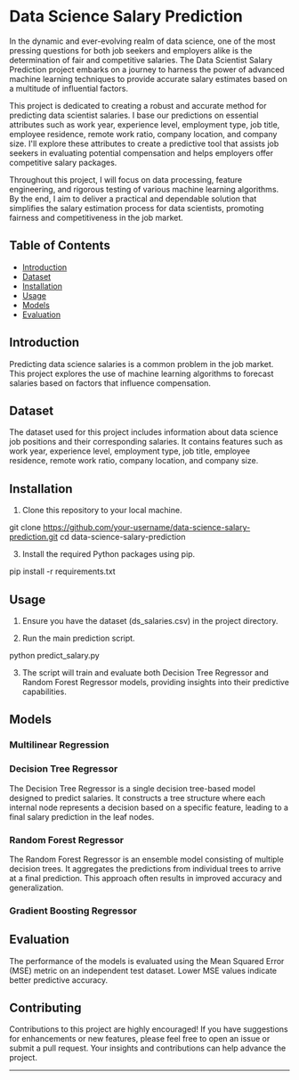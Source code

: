 # Data Science Salary Prediction

In the dynamic and ever-evolving realm of data science, one of the most pressing questions for both job seekers and employers alike is the determination of fair and competitive salaries. The Data Scientist Salary Prediction project embarks on a journey to harness the power of advanced machine learning techniques to provide accurate salary estimates based on a multitude of influential factors. 

This project is dedicated to creating a robust and accurate method for predicting data scientist salaries. I base our predictions on essential attributes such as work year, experience level, employment type, job title, employee residence, remote work ratio, company location, and company size. I'll explore these attributes to create a predictive tool that assists job seekers in evaluating potential compensation and helps employers offer competitive salary packages.

Throughout this project, I will focus on data processing, feature engineering, and rigorous testing of various machine learning algorithms. By the end, I aim to deliver a practical and dependable solution that simplifies the salary estimation process for data scientists, promoting fairness and competitiveness in the job market.


## Table of Contents
- [Introduction](#introduction)
- [Dataset](#dataset)
- [Installation](#installation)
- [Usage](#usage)
- [Models](#models)
- [Evaluation](#evaluation)


## Introduction
Predicting data science salaries is a common problem in the job market. This project explores the use of machine learning algorithms to forecast salaries based on factors that influence compensation.

## Dataset
The dataset used for this project includes information about data science job positions and their corresponding salaries. It contains features such as work year, experience level, employment type, job title, employee residence, remote work ratio, company location, and company size.

## Installation
1. Clone this repository to your local machine.

git clone https://github.com/your-username/data-science-salary-prediction.git
cd data-science-salary-prediction


3. Install the required Python packages using pip.

pip install -r requirements.txt


## Usage
1. Ensure you have the dataset (ds_salaries.csv) in the project directory.

2. Run the main prediction script.

python predict_salary.py

3. The script will train and evaluate both Decision Tree Regressor and Random Forest Regressor models, providing insights into their predictive capabilities.

## Models
### Multilinear Regression

### Decision Tree Regressor
The Decision Tree Regressor is a single decision tree-based model designed to predict salaries. It constructs a tree structure where each internal node represents a decision based on a specific feature, leading to a final salary prediction in the leaf nodes.

### Random Forest Regressor
The Random Forest Regressor is an ensemble model consisting of multiple decision trees. It aggregates the predictions from individual trees to arrive at a final prediction. This approach often results in improved accuracy and generalization.

### Gradient Boosting Regressor


## Evaluation
The performance of the models is evaluated using the Mean Squared Error (MSE) metric on an independent test dataset. Lower MSE values indicate better predictive accuracy.

## Contributing
Contributions to this project are highly encouraged! If you have suggestions for enhancements or new features, please feel free to open an issue or submit a pull request. Your insights and contributions can help advance the project.


---
